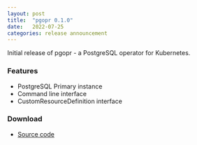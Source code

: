 ```yaml
---
layout: post
title:  "pgopr 0.1.0"
date:   2022-07-25
categories: release announcement
---
```


Initial release of pgopr - a PostgreSQL operator for Kubernetes.

### Features

* PostgreSQL Primary instance
* Command line interface
* CustomResourceDefinition interface

### Download

* [Source code](https://github.com/pgopr/pgopr/releases/download/0.1.0/pgopr-0.1.0.tar.gz)
